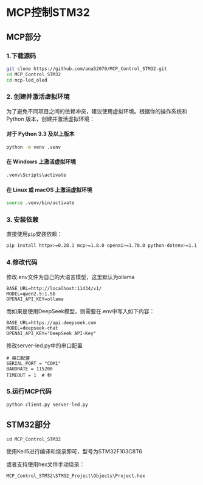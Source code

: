 # MCP控制STM32

## MCP部分

### 1.下载源码

```bash
git clone https://github.com/ana52070/MCP_Control_STM32.git
cd MCP_Control_STM32
cd mcp-led_oled
```



### 2. 创建并激活虚拟环境

为了避免不同项目之间的依赖冲突，建议使用虚拟环境。根据你的操作系统和 Python 版本，创建并激活虚拟环境：

#### 对于 Python 3.3 及以上版本

```bash
python -m venv .venv
```

#### 在 Windows 上激活虚拟环境

```bash
.venv\Scripts\activate
```

#### 在 Linux 或 macOS 上激活虚拟环境

```bash
source .venv/bin/activate
```



### 3. 安装依赖

直接使用`pip`安装依赖：

```bash
pip install httpx>=0.28.1 mcp>=1.8.0 openai>=1.78.0 python-dotenv>=1.1.0
```





### 4.修改代码

修改.env文件为自己的大语言模型，这里默认为ollama

```
BASE_URL=http://localhost:11434/v1/
MODEL=qwen2.5:1.5b
OPENAI_API_KEY=ollama
```

而如果是使用DeepSeek模型，则需要在.env中写入如下内容： 

```
BASE_URL=https://api.deepseek.com 
MODEL=deepseek-chat    
OPENAI_API_KEY="DeepSeek API-Key"
```



修改server-led.py中的串口配置

```
# 串口配置
SERIAL_PORT = "COM1"
BAUDRATE = 115200
TIMEOUT = 1  # 秒
```





### 5.运行MCP代码

```
python client.py server-led.py  
```







## STM32部分

```
cd MCP_Control_STM32
```

使用Keil5进行编译和烧录即可，型号为STM32F103C8T6



或者支持使用hex文件手动烧录：

```
MCP_Control_STM32\STM32_Project\Objects\Project.hex
```

